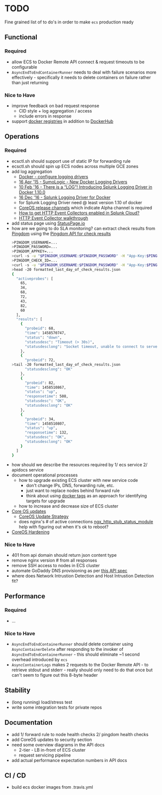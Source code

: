 # TODO

Fine grained list of to do's in order to make ```ecs``` production ready

## Functional

### Required

* allow ECS to Docker Remote API connect & request timeouts to
  be configurable
* ```AsyncEndToEndContainerRunner``` needs to deal with failure scenarios
  more effectively - specifically it needs to delete containers on failure
  rather than just returning

### Nice to Have

* improve feedback on bad request response
  * CID style + log aggregation / access
  * include errors in response
* support [docker registries](https://docs.docker.com/registry/) in
  addition to [DockerHub](https://hub.docker.com)

## Operations

### Required

* ecsctl.sh should support use of static IP for forwarding rule
* ecsctl.sh should spin up ECS nodes across multiple GCE zones
* add log aggregation
  * [Docker - configure logging drivers](https://docs.docker.com/engine/admin/logging/overview/)
  * [16 Apr '15 - SumoLogic - New Docker Logging Drivers](https://www.sumologic.com/2015/04/16/new-docker-logging-drivers/)
  * [10 Feb '16 - There is a “LOG”! Introducing Splunk Logging Driver in Docker 1.10.0](http://blogs.splunk.com/tag/splunk-logging-driver/)
  * [16 Dec '16 - Splunk Logging Driver for Docker](http://blogs.splunk.com/2015/12/16/splunk-logging-driver-for-docker/)
  * for Splunk Logging Driver need @ least version 1.10 of docker
  * [CoreOS release channels](https://coreos.com/releases/) which indicate Alpha channel is required
  * [How to get HTTP Event Collectors enabled in Splunk Cloud?](https://answers.splunk.com/answers/323085/how-to-get-http-event-collectors-enabled-in-splunk.html)
  * [HTTP Event Collector walkthrough](http://dev.splunk.com/view/event-collector/SP-CAAAE7F)
* add status page using [StatusPage.io](https://www.statuspage.io)
* how are we going to do SLA monitoring? can extract check results from [Pingdom](https://www.pingdom.com/) using the [Pingdom API for check results](https://www.pingdom.com/resources/api#MethodGet+Raw+Check+Results)
    ```bash
    >PINGDOM_USERNAME=...
    >PINGDOM_PASSWORD=...
    >PINGDOM_APPKEY=...
    >curl -s -u "$PINGDOM_USERNAME:$PINGDOM_PASSWORD" -H "App-Key:$PINGDOM_APPKEY" "https://api.pingdom.com/api/2.0/checks" | jq
    >PINGDOM_CHECK_ID=...
    >curl -s -u "$PINGDOM_USERNAME:$PINGDOM_PASSWORD" -H "App-Key:$PINGDOM_APPKEY" "https://api.pingdom.com/api/2.0/results/$PINGDOM_CHECK_ID?limit=1440" | jq . > formatted_last_day_of_check_results.json
    >head -20 formatted_last_day_of_check_results.json
    {
      "activeprobes": [
        65,
        34,
        68,
        72,
        43,
        82,
        60
      ],
      "results": [
        {
          "probeid": 68,
          "time": 1458570747,
          "status": "down",
          "statusdesc": "Timeout (> 30s)",
          "statusdesclong": "Socket timeout, unable to connect to server"
        },
        {
          "probeid": 72,
    >tail -20 formatted_last_day_of_check_results.json
          "statusdesclong": "OK"
        },
        {
          "probeid": 82,
          "time": 1458510867,
          "status": "up",
          "responsetime": 508,
          "statusdesc": "OK",
          "statusdesclong": "OK"
        },
        {
          "probeid": 34,
          "time": 1458510807,
          "status": "up",
          "responsetime": 132,
          "statusdesc": "OK",
          "statusdesclong": "OK"
        }
      ]
    }
    ```
* how should we describe the resources required by 1/ ecs service 2/ apidocs service
* document operational processes 
  * how to upgrade existing ECS cluster with new service code
    * don't change IPs, DNS, forwarding rule, etc.
    * just want to replace nodes behind forward rule
    * think about using [docker tags](https://medium.com/@mccode/the-misunderstood-docker-tag-latest-af3babfd6375#.x4xg3qhgn)
      as an approach for identifying targets for upgrade
  * how to increase and decrease size of ECS cluster
* [Core OS  updates](https://coreos.com/using-coreos/updates/)
  * [CoreOS Update Strategy](https://coreos.com/os/docs/latest/update-strategies.html)
  * does nginx's # of active connections
    [ngx_http_stub_status_module](http://nginx.org/en/docs/http/ngx_http_stub_status_module.html)
    help with figuring out when it's ok to reboot?
* [CoreOS Hardening](https://coreos.com/os/docs/latest/coreos-hardening-guide.html)

### Nice to Have

* 401 from api domain should return json content type
* remove nginx version # from all responses
* remove SSH access to nodes in ECS cluster
* automate GoDaddy DNS provisioning as per [this API spec](https://developer.godaddy.com/doc)
* where does Network Intrustion Detection and Host Intrustion Detection fit?

## Performance

### Required

* ...

### Nice to Have

* ```AsyncEndToEndContainerRunner``` should delete container using ```AsyncContainerDelete```
  after responding to the invoker of ```AsyncEndToEndContainerRunner``` - this should eliminate
  ~1 second overhead introduced by ```ecs```
* ```AsyncContainerLogs``` makes 2 requests to the Docker Remote API - to
  retrieve stdout and stderr - really should only need to do that once but
  can't seem to figure out this 8-byte header

## Stability

* (long running) load/stress test
* write some integration tests for private repos

## Documentation

* add 1/ forward rule to node health checks 2/ pingdom health checks
* add CoreOS updates to security section
* need some overview diagrams in the API docs
  * 2-tier - LB in-front of ECS cluster
  * request servicing pipeline
* add actual performance expectation numbers in API docs

## CI / CD

* build ecs docker images from .travis.yml
